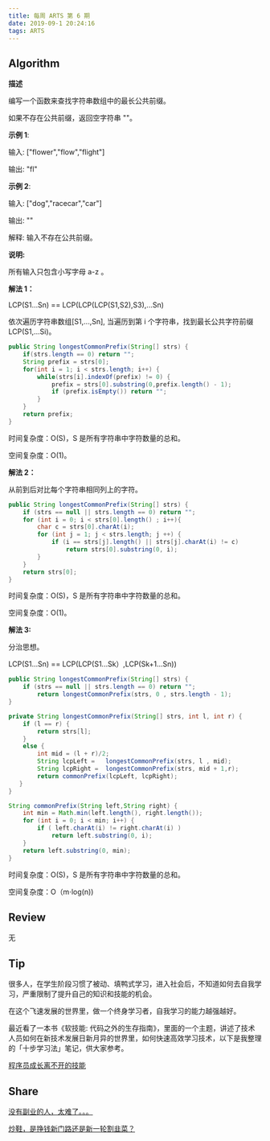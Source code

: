 ```yaml
---
title: 每周 ARTS 第 6 期
date: 2019-09-1 20:24:16
tags: ARTS
---
```


## Algorithm

**描述**

编写一个函数来查找字符串数组中的最长公共前缀。

如果不存在公共前缀，返回空字符串 ""。

**示例 1**:

输入: ["flower","flow","flight"]

输出: "fl"

**示例 2**:

输入: ["dog","racecar","car"]

输出: ""

解释: 输入不存在公共前缀。

**说明:**

所有输入只包含小写字母 a-z 。

**解法 1：**

LCP(S1...Sn) == LCP(LCP(LCP(S1,S2),S3),...Sn)

依次遍历字符串数组[S1,...,Sn], 当遍历到第 i 个字符串，找到最长公共字符前缀 LCP(S1,...Si)。

```java
public String longestCommonPrefix(String[] strs) {
    if(strs.length == 0) return "";
    String prefix = strs[0];
    for(int i = 1; i < strs.length; i++) {
        while(strs[i].indexOf(prefix) != 0) {
            prefix = strs[0].substring(0,prefix.length() - 1);
            if (prefix.isEmpty()) return "";
        }
    }
    return prefix;
}
```

时间复杂度：O(S)，S 是所有字符串中字符数量的总和。

空间复杂度：O(1)。

**解法 2：**

从前到后对比每个字符串相同列上的字符。

```java
public String longestCommonPrefix(String[] strs) {
    if (strs == null || strs.length == 0) return "";
    for (int i = 0; i < strs[0].length() ; i++){
        char c = strs[0].charAt(i);
        for (int j = 1; j < strs.length; j ++) {
            if (i == strs[j].length() || strs[j].charAt(i) != c)
                return strs[0].substring(0, i);             
        }
    }
    return strs[0];
}
```

时间复杂度：O(S)，S 是所有字符串中字符数量的总和。

空间复杂度：O(1)。

**解法 3:**

分治思想。

LCP(S1...Sn) == LCP(LCP(S1...Sk）,LCP(Sk+1...Sn))

```java
public String longestCommonPrefix(String[] strs) {
    if (strs == null || strs.length == 0) return "";    
        return longestCommonPrefix(strs, 0 , strs.length - 1);
}

private String longestCommonPrefix(String[] strs, int l, int r) {
    if (l == r) {
        return strs[l];
    }
    else {
        int mid = (l + r)/2;
        String lcpLeft =   longestCommonPrefix(strs, l , mid);
        String lcpRight =  longestCommonPrefix(strs, mid + 1,r);
        return commonPrefix(lcpLeft, lcpRight);
   }
}

String commonPrefix(String left,String right) {
    int min = Math.min(left.length(), right.length());       
    for (int i = 0; i < min; i++) {
        if ( left.charAt(i) != right.charAt(i) )
            return left.substring(0, i);
    }
    return left.substring(0, min);
}
```

时间复杂度：O(S)，S 是所有字符串中字符数量的总和。

空间复杂度：O（m⋅log(n))

## Review

无

## Tip

很多人，在学生阶段习惯了被动、填鸭式学习，进入社会后，不知道如何去自我学习，严重限制了提升自己的知识和技能的机会。

在这个飞速发展的世界里，做一个终身学习者，自我学习的能力越强越好。

最近看了一本书《软技能: 代码之外的生存指南》，里面的一个主题，讲述了技术人员如何在新技术发展日新月异的世界里，如何快速高效学习技术，以下是我整理的「十步学习法」笔记，供大家参考。

[程序员成长离不开的技能](https://mp.weixin.qq.com/s/nmcU3dWGYu-mfewl7IbPfg)

## Share

[没有副业的人，太难了。。。](https://mp.weixin.qq.com/s/PMG6U5IM5-azv5dlZNDlHA)

[炒鞋，是挣钱新门路还是新一轮割韭菜？](https://mp.weixin.qq.com/s/6a98PnMCHnB_jfcR7GTz-w)